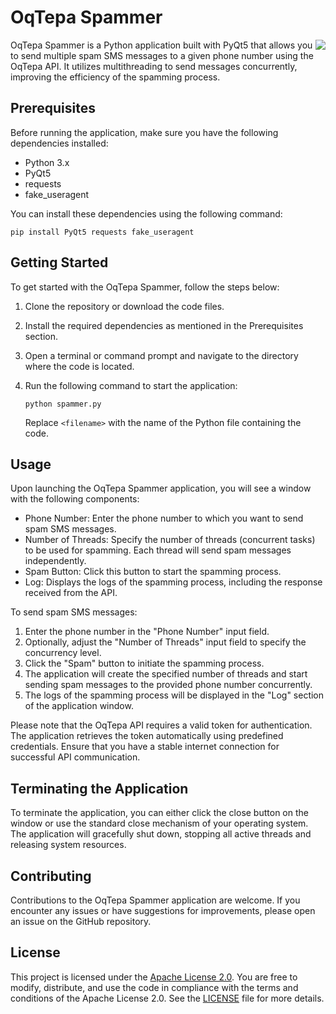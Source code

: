 # OqTepa Spammer

<p align='right'>
  <img align="right" src='https://github.com/temurbeksamijonov/sms-bomber/assets/131855957/c0c13c05-494e-41a8-bc7a-a6701557f8fc'>
</p>

OqTepa Spammer is a Python application built with PyQt5 that allows you to send multiple spam SMS messages to a given phone number using the OqTepa API. It utilizes multithreading to send messages concurrently, improving the efficiency of the spamming process.

## Prerequisites

Before running the application, make sure you have the following dependencies installed:

- Python 3.x
- PyQt5
- requests
- fake_useragent

You can install these dependencies using the following command:

```
pip install PyQt5 requests fake_useragent
```

## Getting Started

To get started with the OqTepa Spammer, follow the steps below:

1. Clone the repository or download the code files.
2. Install the required dependencies as mentioned in the Prerequisites section.
3. Open a terminal or command prompt and navigate to the directory where the code is located.
4. Run the following command to start the application:

   ```
   python spammer.py
   ```

   Replace `<filename>` with the name of the Python file containing the code.

## Usage

Upon launching the OqTepa Spammer application, you will see a window with the following components:

- Phone Number: Enter the phone number to which you want to send spam SMS messages.
- Number of Threads: Specify the number of threads (concurrent tasks) to be used for spamming. Each thread will send spam messages independently.
- Spam Button: Click this button to start the spamming process.
- Log: Displays the logs of the spamming process, including the response received from the API.

To send spam SMS messages:

1. Enter the phone number in the "Phone Number" input field.
2. Optionally, adjust the "Number of Threads" input field to specify the concurrency level.
3. Click the "Spam" button to initiate the spamming process.
4. The application will create the specified number of threads and start sending spam messages to the provided phone number concurrently.
5. The logs of the spamming process will be displayed in the "Log" section of the application window.

Please note that the OqTepa API requires a valid token for authentication. The application retrieves the token automatically using predefined credentials. Ensure that you have a stable internet connection for successful API communication.

## Terminating the Application

To terminate the application, you can either click the close button on the window or use the standard close mechanism of your operating system. The application will gracefully shut down, stopping all active threads and releasing system resources.

## Contributing

Contributions to the OqTepa Spammer application are welcome. If you encounter any issues or have suggestions for improvements, please open an issue on the GitHub repository.

## License

This project is licensed under the [Apache License 2.0](LICENSE). You are free to modify, distribute, and use the code in compliance with the terms and conditions of the Apache License 2.0. See the [LICENSE](LICENSE) file for more details.
